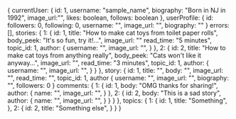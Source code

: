 {
  currentUser: {
    id: 1,
    username: "sample_name",
    biography: "Born in NJ in 1992",
    image_url:"",
    likes: boolean,
    follows: boolean
  },
  userProfile: {
    id:
    followers: 0,
    following: 0,
    username: "",
    image_url: "",
    biography: ""
  }
  errors: [],
  stories: {
    1: {
      id: 1,
      title: "How to make cat toys from toilet paper rolls",
      body_peek: "It's so fun, try it!...",
      image_url: ""
      read_time: "5 minutes",
      topic_id: 1,
      author: {
        username: "",
        image_url: "",
      }
    },
    2: {
      id: 2,
      title: "How to make cat toys from anything really",
      body_peek: "Cats won't like it anyway...",
      image_url: "",
      read_time: "3 minutes",
      topic_id: 1,
      author: {
        username: "",
        image_url: "",
      }
    }
  },
story: {
    id: 1,
    title: "",
    body: "",
    image_url: "",
    read_time: "",
    topic_id: 1,
    author {
      username: "",
      image_url: "",
      biography: "",
      followers: 0
    }
    comments: {
      1: {
        id: 1,
        body: "OMG thanks for sharing!",
        author: {
          name: "",
          image_url: "",
        }
      },
      2: {
        id: 2,
        body: "This is a sad story",
        author: {
          name: "",
          image_url: "",
        }
      }
    }
  },
  topics: {
    1: {
      id: 1,
      title: "Something",
    },
    2: {
      id: 2,
      title: "Something else",
    }
  }
}
